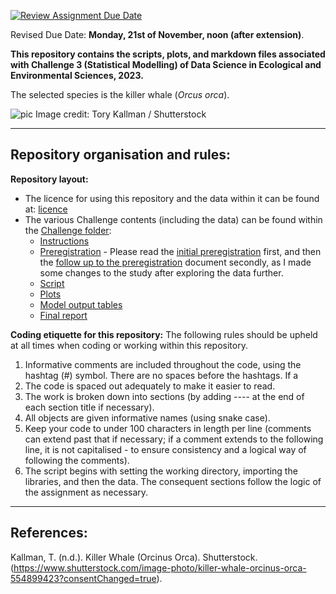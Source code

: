[![Review Assignment Due Date](https://classroom.github.com/assets/deadline-readme-button-24ddc0f5d75046c5622901739e7c5dd533143b0c8e959d652212380cedb1ea36.svg)](https://classroom.github.com/a/qiDGvfeD)

Revised Due Date: **Monday, 21st of November, noon (after extension)**.

**This repository contains the scripts, plots, and markdown files associated with Challenge 3 (Statistical Modelling) of Data Science in Ecological and Environmental Sciences, 2023.** 

The selected species is the killer whale (*Orcus orca*).


![pic](https://cdn.theatlantic.com/thumbor/0AeFF0OVHRBqCuNxOUMIplLQc50=/0x214:4114x2528/1952x1098/media/img/mt/2019/04/shutterstock_554899423_1/original.jpg)
Image credit: Tory Kallman / Shutterstock

_____________
## Repository organisation and rules:
**Repository layout:**
- The licence for using this repository and the data within it can be found at: [licence](https://github.com/EdDataScienceEES/challenge3-zmancekpali/blob/master/LICENSE)
- The various Challenge contents (including the data) can be found within the [Challenge folder](https://github.com/EdDataScienceEES/challenge3-zmancekpali/tree/master/Challenge):
    - [Instructions](https://github.com/EdDataScienceEES/challenge3-zmancekpali/tree/master/Challenge/Assessment%20guidelines)
    - [Preregistration](https://github.com/EdDataScienceEES/challenge3-zmancekpali/tree/master/Challenge/Preregistration)
          - Please read the [initial preregistration](https://github.com/EdDataScienceEES/challenge3-zmancekpali/blob/master/Challenge/Preregistration/Preregistration.md) first, and then the [follow up to the preregistration](https://github.com/EdDataScienceEES/challenge3-zmancekpali/blob/master/Challenge/Preregistration/Follow%20up%20to%20the%20preregistration.Rmd) document secondly, as I made some changes to the study after exploring the             data further. 
    - [Script](https://github.com/EdDataScienceEES/challenge3-zmancekpali/tree/master/Challenge/script)
    - [Plots](https://github.com/EdDataScienceEES/challenge3-zmancekpali/tree/master/Challenge/Plots)
    - [Model output tables](https://github.com/EdDataScienceEES/challenge3-zmancekpali/tree/master/Challenge/Tables)
    - [Final report](https://github.com/EdDataScienceEES/challenge3-zmancekpali/blob/master/Challenge/Challenge%203%20report.Rmd)


**Coding etiquette for this repository:**
The following rules should be upheld at all times when coding or working within this repository.
1. Informative comments are included throughout the code, using the hashtag (#) symbol. There are no spaces before the hashtags. If a 
2. The code is spaced out adequately to make it easier to read.
3. The work is broken down into sections (by adding ---- at the end of each section title if necessary).
4. All objects are given informative names (using snake case).
5. Keep your code to under 100 characters in length per line (comments can extend past that if necessary; if a comment extends to the following line, it is not capitalised - to ensure consistency and a logical way of following the comments).
6. The script begins with setting the working directory, importing the libraries, and then the data. The consequent sections follow the logic of the assignment as necessary. 

______________
## References:

Kallman, T. (n.d.). Killer Whale (Orcinus Orca). Shutterstock. (https://www.shutterstock.com/image-photo/killer-whale-orcinus-orca-554899423?consentChanged=true).

